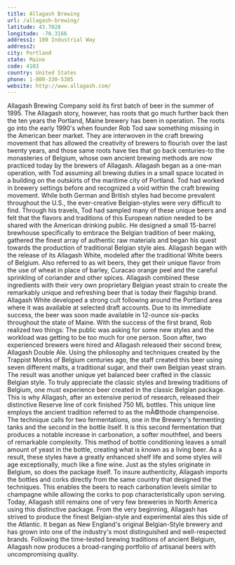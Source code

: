 ```yaml
---
title: Allagash Brewing
url: /allagash-brewing/
latitude: 43.7028
longitude: -70.3166
address1: 100 Industrial Way
address2: 
city: Portland
state: Maine
code: 4103
country: United States
phone: 1-800-330-5385
website: http://www.allagash.com/
---
```

Allagash Brewing Company sold its first batch of beer in the summer of 1995. The Allagash story, however, has roots that go much further back then the ten years the Portland, Maine brewery has been in operation. The roots go into the early 1990's when founder Rob Tod saw something missing in the American beer market. They are interwoven in the craft brewing movement that has allowed the creativity of brewers to flourish over the last twenty years, and those same roots have ties that go back centuries-to the monasteries of Belgium, whose own ancient brewing methods are now practiced today by the brewers of Allagash. Allagash began as a one-man operation, with Tod assuming all brewing duties in a small space located in a building on the outskirts of the maritime city of Portland. Tod had worked in brewery settings before and recognized a void within the craft brewing movement. While both German and British styles had become prevalent throughout the U.S., the ever-creative Belgian-styles were very difficult to find. Through his travels, Tod had sampled many of these unique beers and felt that the flavors and traditions of this European nation needed to be shared with the American drinking public. He designed a small 15-barrel brewhouse specifically to embrace the Belgian tradition of beer making, gathered the finest array of authentic raw materials and began his quest towards the production of traditional Belgian style ales. Allagash began with the release of its Allagash White, modeled after the traditional White beers of Belgium. Also referred to as wit beers, they get their unique flavor from the use of wheat in place of barley, Curacao orange peel and the careful sprinkling of coriander and other spices. Allagash combined these ingredients with their very own proprietary Belgian yeast strain to create the remarkably unique and refreshing beer that is today their flagship brand. Allagash White developed a strong cult following around the Portland area where it was available at selected draft accounts. Due to its immediate success, the beer was soon made available in 12-ounce six-packs throughout the state of Maine. With the success of the first brand, Rob realized two things: The public was asking for some new styles and the workload was getting to be too much for one person. Soon after, two experienced brewers were hired and Allagash released their second brew, Allagash Double Ale. Using the philosophy and techniques created by the Trappist Monks of Belgium centuries ago, the staff created this beer using seven different malts, a traditional sugar, and their own Belgian yeast strain. The result was another unique yet balanced beer crafted in the classic Belgian style. To truly appreciate the classic styles and brewing traditions of Belgium, one must experience beer created in the classic Belgian package. This is why Allagash, after an extensive period of research, released their distinctive Reserve line of cork finished 750 ML bottles. This unique line employs the ancient tradition referred to as the mÃ©thode champenoise. The technique calls for two fermentations, one in the Brewery's fermenting tanks and the second in the bottle itself. It is this second fermentation that produces a notable increase in carbonation, a softer mouthfeel, and beers of remarkable complexity. This method of bottle conditioning leaves a small amount of yeast in the bottle, creating what is known as a living beer. As a result, these styles have a greatly enhanced shelf life and some styles will age exceptionally, much like a fine wine. Just as the styles originate in Belgium, so does the package itself. To insure authenticity, Allagash imports the bottles and corks directly from the same country that designed the techniques. This enables the beers to reach carbonation levels similar to champagne while allowing the corks to pop characteristically upon serving. Today, Allagash still remains one of very few breweries in North America using this distinctive package. From the very beginning, Allagash has strived to produce the finest Belgian-style and experimental ales this side of the Atlantic. It began as New England's original Belgian-Style brewery and has grown into one of the industry's most distinguished and well-respected brands. Following the time-tested brewing traditions of ancient Belgium, Allagash now produces a broad-ranging portfolio of artisanal beers with uncompromising quality.
